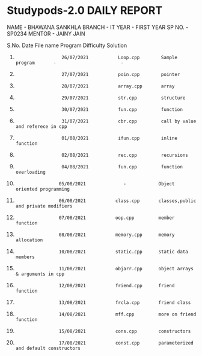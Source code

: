 # Studypods-2.0 DAILY REPORT
NAME - BHAWANA SANKHLA
BRANCH - IT
YEAR - FIRST YEAR
SP NO. - SP0234
MENTOR - JAINY JAIN

S.No.                     Date              File name        Program            Difficulty             Solution
1.                      26/07/2021           Loop.cpp        Sample program       -                        -
2.                      27/07/2021           poin.cpp        pointer 
3.                      28/07/2021           array.cpp       array 
4.                      29/07/2021           str.cpp         structure
5.                      30/07/2021           fun.cpp         function
6.                      31/07/2021           cbr.cpp         call by value and referece in cpp
7.                      01/08/2021           ifun.cpp        inline function
8.                      02/08/2021           rec.cpp         recursions    
9.                      04/08/2021           fun.cpp         function overloading
10.                     05/08/2021              -            Object oriented programming
11.                     06/08/2021           class.cpp       classes,public and private modifiers
12.                     07/08/2021           oop.cpp         member function
13.                     08/08/2021           memory.cpp      memory allocation
14.                     10/08/2021           static.cpp      static data members
15.                     11/08/2021           objarr.cpp      object arrays & arguments in cpp
16.                     12/08/2021           friend.cpp      friend function
17.                     13/08/2021           frcla.cpp       friend class 
18.                     14/08/2021           mff.cpp         more on friend function
19.                     15/08/2021           cons.cpp        constructors
20.                     17/08/2021           const.cpp       parameterized and default constructors
